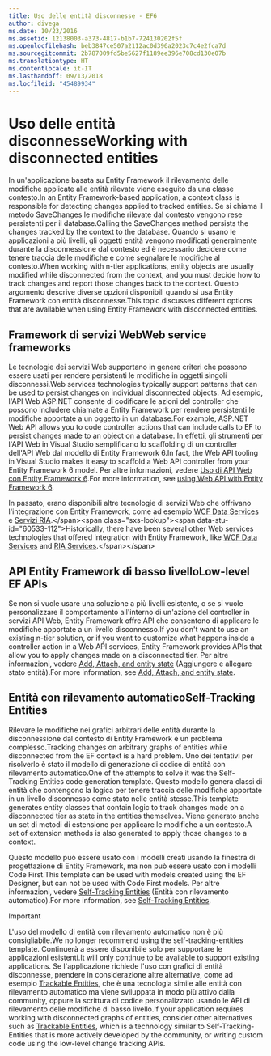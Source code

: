 ```yaml
---
title: Uso delle entità disconnesse - EF6
author: divega
ms.date: 10/23/2016
ms.assetid: 12138003-a373-4817-b1b7-724130202f5f
ms.openlocfilehash: beb3847ce507a2112ac0d396a2023c7c4e2fca7d
ms.sourcegitcommit: 2b787009fd5be5627f1189ee396e708cd130e07b
ms.translationtype: HT
ms.contentlocale: it-IT
ms.lasthandoff: 09/13/2018
ms.locfileid: "45489934"
---
```

# <a name="working-with-disconnected-entities"></a><span data-ttu-id="60533-102">Uso delle entità disconnesse</span><span class="sxs-lookup"><span data-stu-id="60533-102">Working with disconnected entities</span></span>
<span data-ttu-id="60533-103">In un'applicazione basata su Entity Framework il rilevamento delle modifiche applicate alle entità rilevate viene eseguito da una classe contesto.</span><span class="sxs-lookup"><span data-stu-id="60533-103">In an Entity Framework-based application, a context class is responsible for detecting changes applied to tracked entities.</span></span> <span data-ttu-id="60533-104">Se si chiama il metodo SaveChanges le modifiche rilevate dal contesto vengono rese persistenti per il database.</span><span class="sxs-lookup"><span data-stu-id="60533-104">Calling the SaveChanges method persists the changes tracked by the context to the database.</span></span> <span data-ttu-id="60533-105">Quando si usano le applicazioni a più livelli, gli oggetti entità vengono modificati generalmente durante la disconnessione dal contesto ed è necessario decidere come tenere traccia delle modifiche e come segnalare le modifiche al contesto.</span><span class="sxs-lookup"><span data-stu-id="60533-105">When working with n-tier applications, entity objects are usually modified while disconnected from the context, and you must decide how to track changes and report those changes back to the context.</span></span> <span data-ttu-id="60533-106">Questo argomento descrive diverse opzioni disponibili quando si usa Entity Framework con entità disconnesse.</span><span class="sxs-lookup"><span data-stu-id="60533-106">This topic discusses different options that are available when using Entity Framework with disconnected entities.</span></span>   

## <a name="web-service-frameworks"></a><span data-ttu-id="60533-107">Framework di servizi Web</span><span class="sxs-lookup"><span data-stu-id="60533-107">Web service frameworks</span></span>

<span data-ttu-id="60533-108">Le tecnologie dei servizi Web supportano in genere criteri che possono essere usati per rendere persistenti le modifiche in oggetti singoli disconnessi.</span><span class="sxs-lookup"><span data-stu-id="60533-108">Web services technologies typically support patterns that can be used to persist changes on individual disconnected objects.</span></span> <span data-ttu-id="60533-109">Ad esempio, l'API Web ASP.NET consente di codificare le azioni del controller che possono includere chiamate a Entity Framework per rendere persistenti le modifiche apportate a un oggetto in un database.</span><span class="sxs-lookup"><span data-stu-id="60533-109">For example, ASP.NET Web API allows you to code controller actions that can include calls to EF to persist changes made to an object on a database.</span></span> <span data-ttu-id="60533-110">In effetti, gli strumenti per l'API Web in Visual Studio semplificano lo scaffolding di un controller dell'API Web dal modello di Entity Framework 6.</span><span class="sxs-lookup"><span data-stu-id="60533-110">In fact, the Web API tooling in Visual Studio makes it easy to scaffold a Web API controller from your Entity Framework 6 model.</span></span> <span data-ttu-id="60533-111">Per altre informazioni, vedere [Uso di API Web con Entity Framework 6](https://docs.microsoft.com/en-us/aspnet/web-api/overview/data/using-web-api-with-entity-framework/).</span><span class="sxs-lookup"><span data-stu-id="60533-111">For more information, see [using Web API with Entity Framework 6](https://docs.microsoft.com/en-us/aspnet/web-api/overview/data/using-web-api-with-entity-framework/).</span></span>   

<span data-ttu-id="60533-112">In passato, erano disponibili altre tecnologie di servizi Web che offrivano l'integrazione con Entity Framework, come ad esempio [WCF Data Services](https://docs.microsoft.com/dotnet/framework/data/wcf/create-a-data-service-using-an-adonet-ef-data-wcf) e [Servizi RIA](https://docs.microsoft.com/en-us/previous-versions/dotnet/wcf-ria/ee707344(v=vs.91)).</span><span class="sxs-lookup"><span data-stu-id="60533-112">Historically, there have been several other Web services technologies that offered integration with Entity Framework, like [WCF Data Services](https://docs.microsoft.com/dotnet/framework/data/wcf/create-a-data-service-using-an-adonet-ef-data-wcf) and [RIA Services](https://docs.microsoft.com/en-us/previous-versions/dotnet/wcf-ria/ee707344(v=vs.91)).</span></span>

## <a name="low-level-ef-apis"></a><span data-ttu-id="60533-113">API Entity Framework di basso livello</span><span class="sxs-lookup"><span data-stu-id="60533-113">Low-level EF APIs</span></span>

<span data-ttu-id="60533-114">Se non si vuole usare una soluzione a più livelli esistente, o se si vuole personalizzare il comportamento all'interno di un'azione del controller in servizi API Web, Entity Framework offre API che consentono di applicare le modifiche apportate a un livello disconnesso.</span><span class="sxs-lookup"><span data-stu-id="60533-114">If you don't want to use an existing n-tier solution, or if you want to customize what happens inside a controller action in a Web API services, Entity Framework provides APIs that allow you to apply changes made on a disconnected tier.</span></span> <span data-ttu-id="60533-115">Per altre informazioni, vedere [Add, Attach, and entity state](~/ef6/saving/change-tracking/entity-state.md) (Aggiungere e allegare stato entità).</span><span class="sxs-lookup"><span data-stu-id="60533-115">For more information, see [Add, Attach, and entity state](~/ef6/saving/change-tracking/entity-state.md).</span></span>  

## <a name="self-tracking-entities"></a><span data-ttu-id="60533-116">Entità con rilevamento automatico</span><span class="sxs-lookup"><span data-stu-id="60533-116">Self-Tracking Entities</span></span>  

<span data-ttu-id="60533-117">Rilevare le modifiche nei grafici arbitrari delle entità durante la disconnessione dal contesto di Entity Framework è un problema complesso.</span><span class="sxs-lookup"><span data-stu-id="60533-117">Tracking changes on arbitrary graphs of entities while disconnected from the EF context is a hard problem.</span></span> <span data-ttu-id="60533-118">Uno dei tentativi per risolverlo è stato il modello di generazione di codice di entità con rilevamento automatico.</span><span class="sxs-lookup"><span data-stu-id="60533-118">One of the attempts to solve it was the Self-Tracking Entities code generation template.</span></span> <span data-ttu-id="60533-119">Questo modello genera classi di entità che contengono la logica per tenere traccia delle modifiche apportate in un livello disconnesso come stato nelle entità stesse.</span><span class="sxs-lookup"><span data-stu-id="60533-119">This template generates entity classes that contain logic to track changes made on a disconnected tier as state in the entities themselves.</span></span> <span data-ttu-id="60533-120">Viene generato anche un set di metodi di estensione per applicare le modifiche a un contesto.</span><span class="sxs-lookup"><span data-stu-id="60533-120">A set of extension methods is also generated to apply those changes to a context.</span></span>

<span data-ttu-id="60533-121">Questo modello può essere usato con i modelli creati usando la finestra di progettazione di Entity Framework, ma non può essere usato con i modelli Code First.</span><span class="sxs-lookup"><span data-stu-id="60533-121">This template can be used with models created using the EF Designer, but can not be used with Code First models.</span></span> <span data-ttu-id="60533-122">Per altre informazioni, vedere [Self-Tracking Entities](self-tracking-entities/index.md) (Entità con rilevamento automatico).</span><span class="sxs-lookup"><span data-stu-id="60533-122">For more information, see [Self-Tracking Entities](self-tracking-entities/index.md).</span></span>  

> [!IMPORTANT]
> <span data-ttu-id="60533-123">L'uso del modello di entità con rilevamento automatico non è più consigliabile.</span><span class="sxs-lookup"><span data-stu-id="60533-123">We no longer recommend using the self-tracking-entities template.</span></span> <span data-ttu-id="60533-124">Continuerà a essere disponibile solo per supportare le applicazioni esistenti.</span><span class="sxs-lookup"><span data-stu-id="60533-124">It will only continue to be available to support existing applications.</span></span> <span data-ttu-id="60533-125">Se l'applicazione richiede l'uso con grafici di entità disconnesse, prendere in considerazione altre alternative, come ad esempio [Trackable Entities](http://trackableentities.github.io/), che è una tecnologia simile alle entità con rilevamento automatico ma viene sviluppata in modo più attivo dalla community, oppure la scrittura di codice personalizzato usando le API di rilevamento delle modifiche di basso livello.</span><span class="sxs-lookup"><span data-stu-id="60533-125">If your application requires working with disconnected graphs of entities, consider other alternatives such as [Trackable Entities](http://trackableentities.github.io/), which is a technology similar to Self-Tracking-Entities that is more actively developed by the community, or writing custom code using the low-level change tracking APIs.</span></span>
